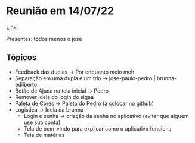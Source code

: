 # Reunião em 14/07/22

Link: 

Presentes: todos menos o josé
## Tópicos
* Feedback das duplas -> Por enquanto meio meh
* Separação em uma dupla e um trio -> jose-paulo-pedro | brunna-edilberto
* Botão de Ajuda na tela inicial -> Pedro
* Remover ideia do login do sigaa
* Paleta de Cores -> Paleta do Pedro (à colocar no github)
* Logistica -> Ideia da brunna
    * Login e senha -> criação da senha no aplicativo (evitar que alguem use sua conta)
    * Tela de bem-vindo para explicar como o aplicativo funciona
    * Tela de matérias
